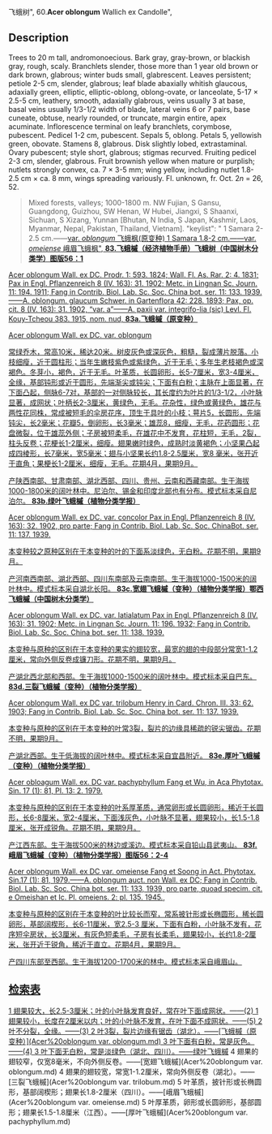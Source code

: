 飞蛾树",
60.**Acer oblongum** Wallich ex Candolle",

## Description
Trees to 20 m tall, andromonoecious. Bark gray, gray-brown, or blackish gray, rough, scaly. Branchlets slender, those more than 1 year old brown or dark brown, glabrous; winter buds small, glabrescent. Leaves persistent; petiole 2-5 cm, slender, glabrous; leaf blade abaxially whitish glaucous, adaxially green, elliptic, elliptic-oblong, oblong-ovate, or lanceolate, 5-17 × 2.5-5 cm, leathery, smooth, adaxially glabrous, veins usually 3 at base, basal veins usually 1/3-1/2 width of blade, lateral veins 6 or 7 pairs, base cuneate, obtuse, nearly rounded, or truncate, margin entire, apex acuminate. Inflorescence terminal on leafy branchlets, corymbose, pubescent. Pedicel 1-2 cm, pubescent. Sepals 5, oblong. Petals 5, yellowish green, obovate. Stamens 8, glabrous. Disk slightly lobed, extrastaminal. Ovary pubescent; style short, glabrous; stigmas recurved. Fruiting pedicel 2-3 cm, slender, glabrous. Fruit brownish yellow when mature or purplish; nutlets strongly convex, ca. 7 × 3-5 mm; wing yellow, including nutlet 1.8-2.5 cm × ca. 8 mm, wings spreading variously. Fl. unknown, fr. Oct. 2*n* = 26, 52.

> Mixed forests, valleys; 1000-1800 m. NW Fujian, S Gansu, Guangdong, Guizhou, SW Henan, W Hubei, Jiangxi, S Shaanxi, Sichuan, S Xizang, Yunnan [Bhutan, N India, S Japan, Kashmir, Laos, Myanmar, Nepal, Pakistan, Thailand, Vietnam].
  "keylist": "
1 Samara 2-2.5 cm.——<a href='/info/Acer oblongum var. oblongum?t=foc'>var. *oblongum* 飞蛾枫(原变种)
1 Samara 1.8-2 cm.——<a href='/info/Acer oblongum var. omeiense?t=foc'>var. *omeiense* 峨眉飞蛾枫",
**83.飞蛾槭（经济植物手册）飞蛾树（中国树木分类学）图版56：1**

Acer oblongum Wall. ex DC. Prodr. 1: 593. 1824; Wall. Fl. As. Rar. 2: 4. 1831; Pax in Engl. Pflanzenreich 8 (IV. 163): 31. 1902; Metc. in Lingnan Sc. Journ. 11: 194. 1911; Fang in Contrib. Biol. Lab. Sc. Soc. China bot. ser. 11: 133. 1939.——A. oblongum. glaucum Schwer. in Gartenflora 42: 228. 1893; Pax, op. cit. 8 (IV. 163): 31. 1902, “var. a”——A. paxii var. integrifo-lia (sic) Levl. Fl. Kouy-Tcheou 383. 1915, nom. nud,
**83a.飞蛾槭（原变种）**

Acer oblongum Wall. ex DC. var. oblongum

常绿乔木，常高10米，稀达20米。树皮灰色或深灰色，粗糙，裂成薄片脱落。小枝细瘦，近于圆柱形；当年生嫩枝紫色或紫绿色，近于无毛；多年生老枝褐色或深褐色。冬芽小，褐色，近于无毛。叶革质，长圆卵形，长5-7厘米，宽3-4厘米，全缘，基部钝形或近于圆形，先端渐尖或钝尖；下面有白粉；主脉在上面显著，在下面凸起，侧脉6-7对，基部的一对侧脉较长，其长度约为叶片的1/3-1/2，小叶脉显著，成网状；叶柄长2-3厘米，黄绿色，无毛。花杂性，绿色或黄绿色，雄花与两性花同株，常成被短毛的伞房花序，顶生于具叶的小枝；萼片5，长圆形，先端钝尖，长2毫米；花瓣5，倒卵形，长3毫米；雄蕊8，细瘦，无毛，花药圆形；花盘微裂，位于雄蕊外侧；子房被短柔毛，在雄花中不发育，花柱短，无毛，2裂，柱头反卷；花梗长1-2厘米，细瘦。翅果嫩时绿色，成熟时淡黄褐色；小坚果凸起成四棱形，长7毫米，宽5毫米；翅与小坚果长约1.8-2.5厘米，宽8 毫米，张开近于直角；果梗长1-2厘米，细瘦，无毛。花期4月，果期9月。

产陕西南部、甘肃南部、湖北西部、四川、贵州、云南和西藏南部。生于海拔1000-1800米的阔叶林中。尼泊尔、锡金和印度北部也有分布。模式标本采自尼泊尔。
**83b.绿叶飞蛾槭（植物分类学报）**

Acer oblongum Wall. ex DC. var. concolor Pax in Engl. Pflanzenreich 8 (IV. 163): 32. 1902, pro parte; Fang in Contrib. Biol. Lab. Sc. Soc. ChinaBot. ser. 11: 137. 1939.

本变种较之原种区别在于本变种的叶的下面系淡绿色，无白粉。花期不明，果期9月。

产河南西南部、湖北西部、四川东南部及云南南部。生于海拔1000-1500米的阔叶林中。模式标本采自湖北长阳。
**83c.宽翅飞蛾槭（变种）（植物分类学报）鄂西飞蛾槭（中国树木分类学）**

Acer oblongum Wall. ex DC. var. latialatum Pax in Engl. Pflanzenreich 8 (IV. 163): 31. 1902; Metc. in Lingnan Sc. Journ. 11: 196. 1932; Fang in Contrib. Biol. Lab. Sc. Soc. China bot. ser. 11: 138. 1939.

本变种与原种的区别在于本变种的果实的翅较宽，最宽的翅的中段部分常宽1-1.2厘米，常向外侧反卷成镰刀形。花期不明，果期9月。

产湖北西北部和西部。生于海拔1000-1500米的阔叶林中。模式标本采自巴东。
**83d.三裂飞蛾槭（变种）（植物分类学报）**

Acer oblongum Wall. ex DC var. trilobum Henry in Card. Chron. III. 33: 62. 1903; Fang in Contrib. Biol. Lab. Sc. Soc. China bot. ser. 11: 137. 1939.

本变种与原种的区别在于本变种的叶常3裂，裂片的边缘具稀疏的锐尖锯齿。花期不明，果期9月。

产湖北西部。生于低海拔的阔叶林中。模式标本采自宜昌附近。
**83e.厚叶飞蛾槭（变种）（植物分类学报）**

Acer obloagum Wall. ex. DC var. pachyphyllum Fang et Wu, in Aca Phytotax. Sin. 17 (1): 81, Pl. 13: 2. 1979.

本变种与原种的区别在于本变种的叶系厚革质，通常卵形或长圆卵形，稀近于长圆 形，长6-8厘米，宽2-4厘米，下面浅灰色，小叶脉不显著，翅果较小，长1.5-1.8厘米，张开成锐角。花期不明，果期9月。

产江西东部。生于海拔500米的林边或溪边。模式标本采自铅山县武夷山。
**83f. 峨眉飞蛾槭（变种）（植物分类学报）图版56：2-4**

Acer oblongum Wall. ex DC var. omeiense Fang et Soong in Act. Phytotax. Sin.17 (1): 81, 1979.——A. oblongum auct. non Wall. ex DC; Fang in Contrib. Biol. Lab. Sc. Soc. China bot. ser. 11: 133, 1939, pro parte, quoad specim. cit. e Omeishan et Ic. Pl. omeiens. 2: pl. 135. 1945.,

本变种与原种的区别在于本变种的叶比较长而窄，常系披针形或长椭圆形，稀长圆卵形，基部阔楔形，长6-11厘米，宽2.5-3 厘米，下面有白粉，小叶脉不发有，花序短伞房状，长3厘米，有灰色短柔毛，子房有长柔毛，翅果较小，长约1.8-2厘米，张开近于锐角，稀近于直立。花期4月，果期9月。

产四川东部至西部。生于海拔1200-1700米的林中。模式标本采自峨眉山。

## 检索表

1 翅果较大，长2.5-3厘米；叶的小叶脉发育良好，常在叶下面成网状。——(2)
1 翅果较小，长度在2厘米以内；叶的小叶脉不发育，在叶下面不成网状。——(5)
2 叶不分裂，全缘。——(3)
2 叶3裂，裂片边缘有锯齿（湖北）。——[飞蛾槭（原变种）](Acer%20oblongum var. oblongum.md)
3 叶下面有白粉，常是灰色。——(4)
3 叶下面无白粉，常是淡绿色（湖北、四川）。——[绿叶飞蛾槭](Acer%20oblongum.md)
4 翅果的翅较窄，仅宽8毫米，不向外侧反卷。——[宽翅飞蛾槭](Acer%20oblongum var. oblongum.md)
4 翅果的翅较宽，常宽1-1.2厘米，常向外侧反卷（湖北）。——[三裂飞蛾槭](Acer%20oblongum var. trilobum.md)
5 叶革质，披针形或长椭圆形，基部阔楔形；翅果长1.8-2厘米（四川）。——[峨眉飞蛾槭](Acer%20oblongum var. omeiense.md)
5 叶厚革质，卵形或长圆卵形，基部圆形；翅果长1.5-1.8厘米（江西）。——[厚叶飞蛾槭](Acer%20oblongum var. pachyphyllum.md)

